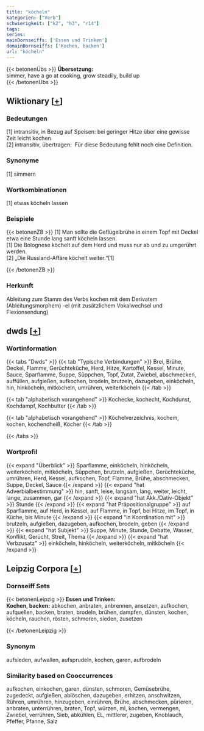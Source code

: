 ```yaml
---
title: "köcheln"
kategorien: ["Verb"]
schwierigkeit: ["k2", "h3", "r14"]
tags:
series:
mainDornseiffs: ['Essen und Trinken']
domainDornseiffs: ['Kochen, backen']
url: "köcheln"
---
```


{{< betonenÜbs >}}
**Übersetzung:**  
simmer, have a go at cooking, grow steadily, build up  
{{< /betonenÜbs >}}

## Wiktionary [[+](https://de.wiktionary.org/wiki/köcheln)]

### Bedeutungen
[1] intransitiv, in Bezug auf Speisen: bei geringer Hitze über eine gewisse Zeit leicht kochen  
[2] intransitiv, übertragen:  Für diese Bedeutung fehlt noch eine Definition.  

### Synonyme
[1] simmern  

### Wortkombinationen
[1] etwas köcheln lassen  

### Beispiele
{{< betonenZB >}}
[1] Man sollte die Geflügelbrühe in einem Topf mit Deckel etwa eine Stunde lang sanft köcheln lassen.  
[1] Die Bolognese köchelt auf dem Herd und muss nur ab und zu umgerührt werden.  
[2] „Die Russland-Affäre köchelt weiter.“[1]  

{{< /betonenZB >}}
### Herkunft
Ableitung zum Stamm des Verbs kochen mit dem Derivatem (Ableitungsmorphem) -el (mit zusätzlichem Vokalwechsel und Flexionsendung)  



## dwds [[+](https://www.dwds.de/wb/köcheln)]

### Wortinformation
{{< tabs "Dwds" >}}
{{< tab "Typische Verbindungen" >}}
Brei, Brühe, Deckel, Flamme, Gerüchteküche, Herd, Hitze, Kartoffel, Kessel, Minute, Sauce, Sparflamme, Suppe, Süppchen, Topf, Zutat, Zwiebel, abschmecken, auffüllen, aufgießen, aufkochen, brodeln, brutzeln, dazugeben, einköcheln, hin, hinköcheln, mitköcheln, umrühren, weiterköcheln
{{< /tab >}}

{{< tab "alphabetisch vorangehend" >}}
Kochecke, kochecht, Kochdunst, Kochdampf, Kochbutter
{{< /tab >}}

{{< tab "alphabetisch vorangehend" >}}
Köchelverzeichnis, kochem, kochen, kochendheiß, Köcher
{{< /tab >}}

{{< /tabs >}}

### Wortprofil
{{< expand "Überblick" >}} Sparflamme, einköcheln, hinköcheln, weiterköcheln, mitköcheln, Süppchen, brutzeln, aufgießen, Gerüchteküche, umrühren, Herd, Kessel, aufkochen, Topf, Flamme, Brühe, abschmecken, Suppe, Deckel, Sauce {{< /expand >}}
{{< expand "hat Adverbialbestimmung" >}} hin, sanft, leise, langsam, lang, weiter, leicht, lange, zusammen, gar {{< /expand >}}
{{< expand "hat Akk./Dativ-Objekt" >}} Stunde {{< /expand >}}
{{< expand "hat Präpositionalgruppe" >}} auf Sparflamme, auf Herd, in Kessel, auf Flamme, in Topf, bei Hitze, im Topf, in Küche, bis Minute {{< /expand >}}
{{< expand "in Koordination mit" >}} brutzeln, aufgießen, dazugeben, aufkochen, brodeln, geben {{< /expand >}}
{{< expand "hat Subjekt" >}} Suppe, Minute, Stunde, Debatte, Wasser, Konflikt, Gerücht, Streit, Thema {{< /expand >}}
{{< expand "hat Verbzusatz" >}} einköcheln, hinköcheln, weiterköcheln, mitköcheln {{< /expand >}}

## Leipzig Corpora [[+](https://corpora.uni-leipzig.de/en/res?word=köcheln&corpusId=deu_newscrawl-public_2018)]

### Dornseiff Sets
{{< betonenLeipzig >}}
**Essen und Trinken:**  
**Kochen, backen:** abkochen, anbraten, anbrennen, ansetzen, aufkochen, aufquellen, backen, braten, brodeln, brühen, dampfen, dünsten, kochen, köcheln, rauchen, rösten, schmoren, sieden, zusetzen  

{{< /betonenLeipzig >}}

### Synonym
aufsieden, aufwallen, aufsprudeln, kochen, garen, aufbrodeln


### Similarity based on Cooccurrences
aufkochen, einkochen, garen, dünsten, schmoren, Gemüsebrühe, zugedeckt, aufgießen, ablöschen, dazugeben, erhitzen, anschwitzen, Rühren, umrühren, hinzugeben, einrühren, Brühe, abschmecken, pürieren, anbraten, unterrühren, braten, Topf, würzen, ml, kochen, vermengen, Zwiebel, verrühren, Sieb, abkühlen, EL, mittlerer, zugeben, Knoblauch, Pfeffer, Pfanne, Salz

